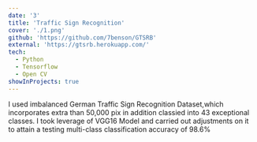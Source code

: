 ```yaml
---
date: '3'
title: 'Traffic Sign Recognition'
cover: './1.png'
github: 'https://github.com/7benson/GTSRB'
external: 'https://gtsrb.herokuapp.com/'
tech:
  - Python
  - Tensorflow
  - Open CV
showInProjects: true
---
```


I used imbalanced German Traffic Sign Recognition Dataset,which incorporates extra than 50,000 pix in addition classied into 43 exceptional classes. I took leverage of VGG16 Model and carried out adjustments on it to attain a testing multi-class classification accuracy of 98.6%
